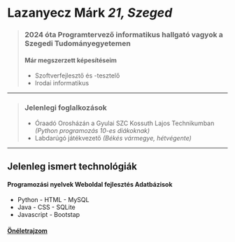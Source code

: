 # Lazanyecz Márk  *21, Szeged*

> ### 2024 óta Programtervező informatikus hallgató vagyok a Szegedi Tudományegyetemen
> #### Már megszerzett képesítéseim
> - Szoftverfejlesztő és -tesztelő
> - Irodai informatikus
***
> ### Jelenlegi foglalkozások
> - Óraadó Orosházán a Gyulai SZC Kossuth Lajos Technikumban *(Python programozás 10-es diákoknak)*
> - Labdarúgó játékvezető *(Békés vármegye, hétvégente)*
***
## Jelenleg ismert technológiák
#### Programozási nyelvek    Weboldal fejlesztés    Adatbázisok
- Python                     - HTML                 - MySQL
- Java                       - CSS                  - SQLite
- Javascript                 - Bootstap

#### <a href="" target="blank" download>Önéletrajzom</a>
